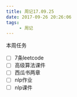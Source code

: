 ```yaml
---
title: 周记17.09.25
date: 2017-09-26 20:26:06
tags: 
     - 周记
---
```

本周任务
- [ ] 7条leetcode
- [ ] 高级算法课件
- [ ] 西瓜书两章
- [ ] nlp作业
- [ ] nlp课件
